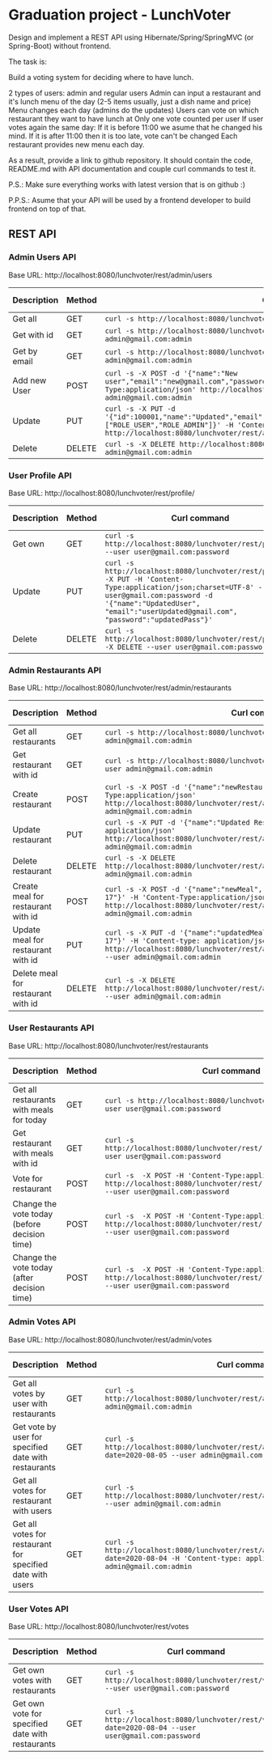 # Graduation project - LunchVoter

Design and implement a REST API using Hibernate/Spring/SpringMVC (or Spring-Boot) without frontend.

The task is:

Build a voting system for deciding where to have lunch.

2 types of users: admin and regular users
Admin can input a restaurant and it's lunch menu of the day (2-5 items usually, just a dish name and price)
Menu changes each day (admins do the updates)
Users can vote on which restaurant they want to have lunch at
Only one vote counted per user
If user votes again the same day:
If it is before 11:00 we asume that he changed his mind.
If it is after 11:00 then it is too late, vote can't be changed
Each restaurant provides new menu each day.

As a result, provide a link to github repository. It should contain the code, README.md with API documentation and couple curl commands to test it.

P.S.: Make sure everything works with latest version that is on github :)

P.P.S.: Asume that your API will be used by a frontend developer to build frontend on top of that.

## REST API


### Admin Users API
Base URL: http://localhost:8080/lunchvoter/rest/admin/users

| Description | Method | Curl command                                          | Response code |
|-------------|--------|-----------------------------------------------------------------------------------------|-----|
| Get all     |   GET  | `curl -s http://localhost:8080/lunchvoter/rest/admin/users --user admin@gmail.com:admin` | 200 |
| Get with id |   GET  | `curl -s http://localhost:8080/lunchvoter/rest/admin/users/100000 --user admin@gmail.com:admin` | 200 |
| Get by email| GET | `curl -s http://localhost:8080/lunchvoter/rest/admin/users/by?email=admin@gmail.com --user admin@gmail.com:admin` | 200 |
| Add new User|   POST  | `curl -s -X POST -d '{"name":"New user","email":"new@gmail.com","password":"newpass","roles":["ROLE_USER"]}' -H 'Content-Type:application/json' http://localhost:8080/lunchvoter/rest/admin/users --user admin@gmail.com:admin` | 201 |
| Update      | PUT | `curl -s -X PUT -d '{"id":100001,"name":"Updated","email":"admin@gmail.com","password":"updatedpass","roles":["ROLE_USER","ROLE_ADMIN"]}' -H 'Content-type: application/json' http://localhost:8080/lunchvoter/rest/admin/users/100001 --user admin@gmail.com:admin` | 204 |
| Delete      | DELETE | `curl -s -X DELETE http://localhost:8080/lunchvoter/rest/admin/users/100000 --user admin@gmail.com:admin` | 204 |


### User Profile API
Base URL: http://localhost:8080/lunchvoter/rest/profile/

| Description | Method | Curl command                                          | Response code |
|-------------|--------|-------------------------------------------------------|----|
| Get own     |   GET  | `curl -s http://localhost:8080/lunchvoter/rest/profile/ --user user@gmail.com:password` | 200 |
| Update      |   PUT  | `curl -s http://localhost:8080/lunchvoter/rest/profile -X PUT -H 'Content-Type:application/json;charset=UTF-8' --user user@gmail.com:password -d '{"name":"UpdatedUser", "email":"userUpdated@gmail.com", "password":"updatedPass"}'` | 204 |
| Delete      | DELETE | `curl -s http://localhost:8080/lunchvoter/rest/profile/ -X DELETE --user user@gmail.com:password` | 204 |


### Admin Restaurants API
Base URL: http://localhost:8080/lunchvoter/rest/admin/restaurants

| Description | Method | Curl command                                          | Response code |
|-------------|--------|-------------------------------------------------------|----|
| Get all restaurants     |   GET  | `curl -s http://localhost:8080/lunchvoter/rest/admin/restaurants --user admin@gmail.com:admin` | 200 |
| Get restaurant with id |   GET  | `curl -s http://localhost:8080/lunchvoter/rest/admin/restaurants/100003 --user admin@gmail.com:admin` | 200 |
| Create restaurant     |   POST | `curl -s -X POST -d '{"name":"newRestaurant"}' -H 'Content-Type:application/json' http://localhost:8080/lunchvoter/rest/admin/restaurants --user admin@gmail.com:admin` | 201 |
| Update restaurant     | PUT    | `curl -s -X PUT -d '{"name":"Updated Restaurant"}' -H 'Content-type: application/json' http://localhost:8080/lunchvoter/rest/admin/restaurants/100003 --user admin@gmail.com:admin` | 204 |
| Delete restaurant     | DELETE | `curl -s -X DELETE http://localhost:8080/lunchvoter/rest/admin/restaurants/100003 --user admin@gmail.com:admin` | 204 |
| Create meal for restaurant with id |   POST | `curl -s -X POST -d '{"name":"newMeal", "price":"500000", "date":"2020-08-17"}' -H 'Content-Type:application/json' http://localhost:8080/lunchvoter/rest/admin/restaurants/100002/meals --user admin@gmail.com:admin` | 201 |
| Update meal for restaurant with id | PUT    | `curl -s -X PUT -d '{"name":"updatedMeal", "price":"99999", "date":"2020-08-17"}' -H 'Content-type: application/json' http://localhost:8080/lunchvoter/rest/admin/restaurants/100002/meals/100004 --user admin@gmail.com:admin` | 204 |
| Delete meal for restaurant with id | DELETE | `curl -s -X DELETE http://localhost:8080/lunchvoter/rest/admin/restaurants/100002/meals/100004 --user admin@gmail.com:admin` | 204 |


### User Restaurants API
Base URL: http://localhost:8080/lunchvoter/rest/restaurants

| Description | Method | Curl command                                          | Response code |
|-------------|--------|-------------------------------------------------------|----|
| Get all restaurants with meals for today |   GET  | `curl -s http://localhost:8080/lunchvoter/rest/restaurants --user user@gmail.com:password` | 200 |
| Get restaurant with meals with id |   GET  | `curl -s http://localhost:8080/lunchvoter/rest/restaurants/100002 --user user@gmail.com:password` | 200 |
| Vote for restaurant     |   POST | `curl -s  -X POST -H 'Content-Type:application/json' http://localhost:8080/lunchvoter/rest/restaurants/100002/vote --user user@gmail.com:password` | 201 |
| Change the vote today (before decision time) |  POST | `curl -s  -X POST -H 'Content-Type:application/json' http://localhost:8080/lunchvoter/rest/restaurants/100002/vote --user user@gmail.com:password` | 200 |
| Change the vote today (after decision time)  |  POST | `curl -s  -X POST -H 'Content-Type:application/json' http://localhost:8080/lunchvoter/rest/restaurants/100002/vote --user user@gmail.com:password` | 422 |


### Admin Votes API
Base URL: http://localhost:8080/lunchvoter/rest/admin/votes

| Description | Method | Curl command                                          | Response code |
|-------------|--------|-------------------------------------------------------|----|
| Get all votes by user with restaurants |   GET  | `curl -s http://localhost:8080/lunchvoter/rest/admin/votes/user/100000 --user admin@gmail.com:admin` | 200 |
| Get vote by user for specified date with restaurants |   GET  | `curl -s http://localhost:8080/lunchvoter/rest/admin/votes/user/100000?date=2020-08-05 --user admin@gmail.com:admin` | 200 |
| Get all votes for restaurant with users |   GET | `curl -s http://localhost:8080/lunchvoter/rest/admin/votes/restaurant/100002 --user admin@gmail.com:admin` | 200 |
| Get all votes for restaurant for specified date with users | GET  | `curl -s  http://localhost:8080/lunchvoter/rest/admin/votes/restaurant/100002?date=2020-08-04 -H 'Content-type: application/json' --user admin@gmail.com:admin` | 200 |


### User Votes API
Base URL: http://localhost:8080/lunchvoter/rest/votes

| Description | Method | Curl command                                          | Response code |
|-------------|--------|-------------------------------------------------------|----|
| Get own votes with restaurants |   GET  | `curl -s http://localhost:8080/lunchvoter/rest/votes --user user@gmail.com:password` | 200 |
| Get own vote for specified date with restaurants |   GET  | `curl -s http://localhost:8080/lunchvoter/rest/votes?date=2020-08-04 --user user@gmail.com:password` | 200 |
